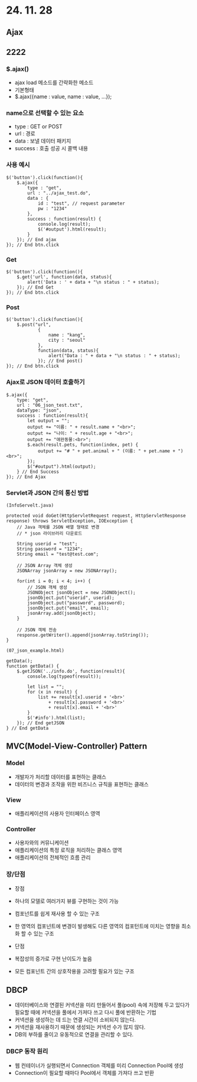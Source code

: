 # 24. 11. 28

## Ajax
## 2222
### $.ajax()
* ajax load 메소드를 간략화한 메소드
* 기본형태
* $.ajax({name : value, name : value, ...});

### name으로 선택할 수 있는 요소
* type : GET or POST
* url : 경로
* data : 보낼 데이터 패키지
* success : 호출 성공 시 콜백 내용

### 사용 예시
```
$('button').click(function(){
	$.ajax({
		type : "get",
		url : "../ajax_test.do",
		data : {
			id : "test", // request parameter
			pw : "1234"
		},
		success : function(result) {
			console.log(result);
			$('#output').html(result);
		}
	});	// End ajax
}); // End btn.click
```
### Get
```
$('button').click(function(){
	$.get('url', function(data, status){
		alert('Data : ' + data + "\n status : " + status);
	}); // End Get
}); // End btn.click
```
### Post
```
$('button').click(function(){
	$.post("url", 
			{
				name : "kang", 
				city : "seoul"
			},
			function(data, status){
				alert("Data : " + data + "\n status : " + status);
			}); // End post()
}); // End btn.click
```			

### Ajax로 JSON 데이터 호출하기
```
$.ajax({
	type: "get",
	url : "06_json_test.txt",
	dataType: "json",
	success : function(result){
		let output = "";
		output += "이름: " + result.name + "<br>";
		output += "나이: " + result.age + "<br>";
		output += "애완동물:<br>";
		$.each(result.pets, function(index, pet) {
			output += "# " + pet.animal + " (이름: " + pet.name + ")<br>";
		});
		$("#output").html(output);
	} // End Success
}); // End Ajax
```
### Servlet과 JSON 간의 통신 방법 
```
(InfoServelt.java)

protected void doGet(HttpServletRequest request, HttpServletResponse response) throws ServletException, IOException {
	// Java 객체를 JSON 배열 형태로 변경
	// * json 라이브러리 다운로드
	
	String userid = "test";
	String password = "1234";
	String email = "test@test.com";
	
	// JSON Array 객체 생성
	JSONArray jsonArray = new JSONArray();
	
	for(int i = 0; i < 4; i++) {
		// JSON 객체 생성
		JSONObject jsonObject = new JSONObject();
		jsonObject.put("userid", userid);
		jsonObject.put("password", password);
		jsonObject.put("email", email);
		jsonArray.add(jsonObject);
	}
	
	// JSON 객체 전송
	response.getWriter().append(jsonArray.toString());
}
```

```
(07_json_example.html)

getData();
function getData() {
	$.getJSON('../info.do', function(result){
		console.log(typeof(result));
		
		let list = "";
		for (x in result) {
			list += result[x].userid + '<br>'
				+ result[x].password + '<br>'
				+ result[x].email + '<br>'
		}
		$('#info').html(list);
	}); // End getJSON
} // End getData
```

## MVC(Model-View-Controller) Pattern

### Model
* 개발자가 처리할 데이터를 표현하는 클래스
* 데이터의 변경과 조작을 위한 비즈니스 규칙을 표현하는 클래스

### View
* 애플리케이션의 사용자 인터페이스 영역

### Controller
* 사용자와의 커뮤니케이션
* 애플리케이션의 특정 로직을 처리하는 클래스 영역
* 애플리케이션의 전체적인 흐름 관리

### 장/단점

* 장점
* 하나의 모델로 여러가지 뷰를 구현하는 것이 가능
* 컴포넌트를 쉽게 재사용 할 수 있는 구조
* 한 영역의 컴포넌트에 변경이 발생해도 다른 영역의 컴포턴트에 미치는 영향을 최소화 할 수 있는 구조

* 단점
* 복잡성의 증가로 구현 난이도가 높음
* 모든 컴포넌트 간의 상호작용을 고려할 필요가 있는 구조


## DBCP
* 데이터베이스와 연결된 커넥션을 미리 만들어서 풀(pool) 속에 저장해 두고 있다가 필요할 
    때에 커넥션을 풀에서 가져다 쓰고 다시 풀에 반환하는 기법
* 커넥션을 생성하는 데 드는 연결 시간이 소비되지 않는다.
* 커넥션을 재사용하기 때문에 생성되는 커넥션 수가 많지 않다.
* DB의 부하를 줄이고 유동적으로 연결을 관리할 수 있다.

### DBCP 동작 원리
* 웹 컨테이너가 실행되면서 Connection 객체를 미리 Connection Pool에 생성
* Connection이 필요할 때마다 Pool에서 객체를 가져다 쓰고 반환
